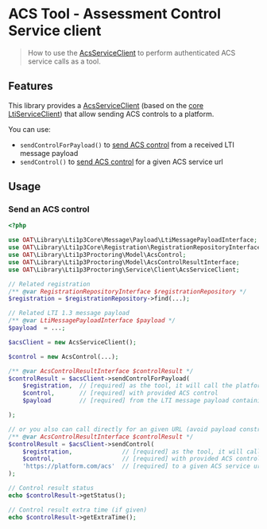 # ACS Tool - Assessment Control Service client

> How to use the [AcsServiceClient](https://github.com/oat-sa/lib-lti1p3-proctoring/blob/master/src//Service/Client/AcsServiceClient.php) to perform authenticated ACS service calls as a tool.

## Features

This library provides a [AcsServiceClient](https://github.com/oat-sa/lib-lti1p3-proctoring/blob/master/src//Service/Client/AcsServiceClient.php) (based on the [core LtiServiceClient](https://github.com/oat-sa/lib-lti1p3-core/blob/master/doc/service/service-client.md)) that allow sending ACS controls to a platform.

You can use:

- `sendControlForPayload()` to [send ACS control](https://www.imsglobal.org/spec/proctoring/v1p0#h.awao2i3cnvsy) from a received LTI message payload
- `sendControl()` to [send ACS control](https://www.imsglobal.org/spec/proctoring/v1p0#h.awao2i3cnvsy) for a given ACS service url

## Usage

### Send an ACS control

```php
<?php

use OAT\Library\Lti1p3Core\Message\Payload\LtiMessagePayloadInterface;
use OAT\Library\Lti1p3Core\Registration\RegistrationRepositoryInterface;
use OAT\Library\Lti1p3Proctoring\Model\AcsControl;
use OAT\Library\Lti1p3Proctoring\Model\AcsControlResultInterface;
use OAT\Library\Lti1p3Proctoring\Service\Client\AcsServiceClient;

// Related registration
/** @var RegistrationRepositoryInterface $registrationRepository */
$registration = $registrationRepository->find(...);

// Related LTI 1.3 message payload
/** @var LtiMessagePayloadInterface $payload */
$payload  = ...;

$acsClient = new AcsServiceClient();

$control = new AcsControl(...);

/** @var AcsControlResultInterface $controlResult */
$controlResult = $acsClient->sendControlForPayload(
    $registration,  // [required] as the tool, it will call the platform of this registration
    $control,       // [required] with provided ACS control
    $payload        // [required] from the LTI message payload containing the ACS claim (got at LTI launch)

);

// or you also can call directly for an given URL (avoid payload construction)
/** @var AcsControlResultInterface $controlResult */
$controlResult = $acsClient->sendControl(
    $registration,              // [required] as the tool, it will call the platform of this registration
    $control,                   // [required] with provided ACS control
    'https://platform.com/acs'  // [required] to a given ACS service url
);

// Control result status
echo $controlResult->getStatus();

// Control result extra time (if given)
echo $controlResult->getExtraTime();
```
